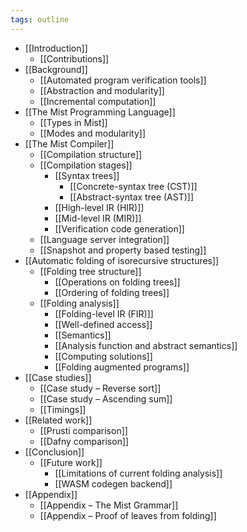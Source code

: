 ```yaml
---
tags: outline
---
```


- [[Introduction]]
	- [[Contributions]]
- [[Background]]
    - [[Automated program verification tools]]
    - [[Abstraction and modularity]]
    - [[Incremental computation]]
- [[The Mist Programming Language]]
	- [[Types in Mist]]
	- [[Modes and modularity]]
- [[The Mist Compiler]]
	- [[Compilation structure]]
	- [[Compilation stages]]
		- [[Syntax trees]]
			- [[Concrete-syntax tree (CST)]]
			- [[Abstract-syntax tree (AST)]]
		- [[High-level IR (HIR)]]
		- [[Mid-level IR (MIR)]]
		- [[Verification code generation]]
	- [[Language server integration]]
	- [[Snapshot and property based testing]]
- [[Automatic folding of isorecursive structures]]
	- [[Folding tree structure]]
		- [[Operations on folding trees]]
		- [[Ordering of folding trees]]
	- [[Folding analysis]]
		- [[Folding-level IR (FIR)]]
		- [[Well-defined access]]
		- [[Semantics]]
		- [[Analysis function and abstract semantics]]
		- [[Computing solutions]]
		- [[Folding augmented programs]]
- [[Case studies]]
    - [[Case study – Reverse sort]]
    - [[Case study – Ascending sum]]
    - [[Timings]]
- [[Related work]]
    - [[Prusti comparison]]
    - [[Dafny comparison]]
- [[Conclusion]]
    - [[Future work]]
        - [[Limitations of current folding analysis]]
        - [[WASM codegen backend]]
- [[Appendix]]
    - [[Appendix – The Mist Grammar]]
    - [[Appendix – Proof of leaves from folding]]
